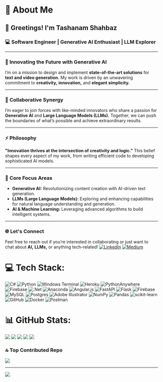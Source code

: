 # 💫 **About Me**

## 👋 **Greetings! I'm Tashanam Shahbaz**

### 💻 **Software Engineer | Generative AI Enthusiast | LLM Explorer**

---

### 🚀 **Innovating the Future with Generative AI**
I’m on a mission to design and implement **state-of-the-art solutions** for **text and video generation.** My work is driven by an unwavering commitment to **creativity,** **innovation,** and **elegant simplicity.**

---

### 🌟 **Collaborative Synergy**
I’m eager to join forces with like-minded innovators who share a passion for **Generative AI** and **Large Language Models (LLMs).** Together, we can push the boundaries of what’s possible and achieve extraordinary results.

---

### ⚡ **Philosophy**
**"Innovation thrives at the intersection of creativity and logic."** This belief shapes every aspect of my work, from writing efficient code to developing sophisticated AI models.

---

### 🎯 **Core Focus Areas**
- **Generative AI:** Revolutionizing content creation with AI-driven text  generation.
- **LLMs (Large Language Models):** Exploring and enhancing capabilities for natural language understanding and generation.
- **AI & Machine Learning:** Leveraging advanced algorithms to build intelligent systems.

---

### 🌐 **Let's Connect**
Feel free to reach out if you’re interested in collaborating or just want to chat about **AI,** **LLMs,** or anything tech-related!
[![LinkedIn](https://img.shields.io/badge/LinkedIn-%230077B5.svg?logo=linkedin&logoColor=white)](https://linkedin.com/in/https://www.linkedin.com/in/tashanam-shahbaz/) [![Medium](https://img.shields.io/badge/Medium-12100E?logo=medium&logoColor=white)](https://medium.com/@https://medium.com/@tashanamshahbaz72) 

# 💻 Tech Stack:

![C#](https://img.shields.io/badge/c%23-%23239120.svg?style=for-the-badge&logo=csharp&logoColor=white) ![Python](https://img.shields.io/badge/python-3670A0?style=for-the-badge&logo=python&logoColor=ffdd54) ![Windows Terminal](https://img.shields.io/badge/Windows%20Terminal-%234D4D4D.svg?style=for-the-badge&logo=windows-terminal&logoColor=white) ![Heroku](https://img.shields.io/badge/heroku-%23430098.svg?style=for-the-badge&logo=heroku&logoColor=white) ![PythonAnywhere](https://img.shields.io/badge/pythonanywhere-%232F9FD7.svg?style=for-the-badge&logo=pythonanywhere&logoColor=151515) ![Firebase](https://img.shields.io/badge/firebase-%23039BE5.svg?style=for-the-badge&logo=firebase) ![.Net](https://img.shields.io/badge/.NET-5C2D91?style=for-the-badge&logo=.net&logoColor=white) ![Anaconda](https://img.shields.io/badge/Anaconda-%2344A833.svg?style=for-the-badge&logo=anaconda&logoColor=white) ![Angular.js](https://img.shields.io/badge/angular.js-%23E23237.svg?style=for-the-badge&logo=angularjs&logoColor=white) ![FastAPI](https://img.shields.io/badge/FastAPI-005571?style=for-the-badge&logo=fastapi) ![Flask](https://img.shields.io/badge/flask-%23000.svg?style=for-the-badge&logo=flask&logoColor=white) ![Firebase](https://img.shields.io/badge/firebase-a08021?style=for-the-badge&logo=firebase&logoColor=ffcd34) ![MySQL](https://img.shields.io/badge/mysql-4479A1.svg?style=for-the-badge&logo=mysql&logoColor=white) ![Postgres](https://img.shields.io/badge/postgres-%23316192.svg?style=for-the-badge&logo=postgresql&logoColor=white) ![Adobe Illustrator](https://img.shields.io/badge/adobe%20illustrator-%23FF9A00.svg?style=for-the-badge&logo=adobe%20illustrator&logoColor=white) ![NumPy](https://img.shields.io/badge/numpy-%23013243.svg?style=for-the-badge&logo=numpy&logoColor=white) ![Pandas](https://img.shields.io/badge/pandas-%23150458.svg?style=for-the-badge&logo=pandas&logoColor=white) ![scikit-learn](https://img.shields.io/badge/scikit--learn-%23F7931E.svg?style=for-the-badge&logo=scikit-learn&logoColor=white) ![GitHub](https://img.shields.io/badge/github-%23121011.svg?style=for-the-badge&logo=github&logoColor=white) ![Docker](https://img.shields.io/badge/docker-%230db7ed.svg?style=for-the-badge&logo=docker&logoColor=white) ![Postman](https://img.shields.io/badge/Postman-FF6C37?style=for-the-badge&logo=postman&logoColor=white)

# 📊 GitHub Stats:

![](http://github-profile-summary-cards.vercel.app/api/cards/profile-details?username=Tashanam-Shahbaz&theme=aura_dark)
![](http://github-profile-summary-cards.vercel.app/api/cards/repos-per-language?username=Tashanam-Shahbaz&theme=aura_dark)
![](http://github-profile-summary-cards.vercel.app/api/cards/most-commit-language?username=Tashanam-Shahbaz&theme=aura_dark)
![](http://github-profile-summary-cards.vercel.app/api/cards/stats?username=Tashanam-Shahbaz&theme=aura_dark)
![](http://github-profile-summary-cards.vercel.app/api/cards/productive-time?username=Tashanam-Shahbaz&theme=aura_dark&utcOffset=8)

### 🔝 Top Contributed Repo
![](https://github-contributor-stats.vercel.app/api?username=Tashanam-Shahbaz&limit=5&theme=default&combine_all_yearly_contributions=true)

---
[![](https://visitcount.itsvg.in/api?id=Tashanam-Shahbaz&icon=0&color=0)](https://visitcount.itsvg.in)
